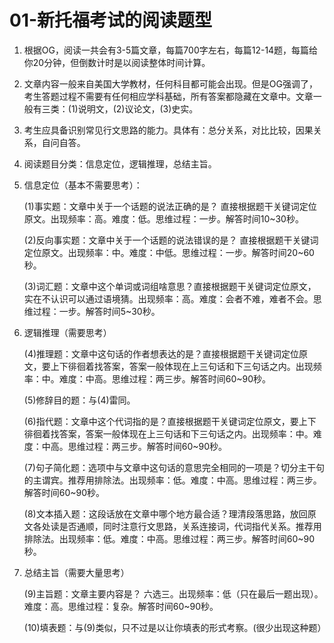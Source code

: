 # 01-新托福考试的阅读题型

1. 根据OG，阅读一共会有3-5篇文章，每篇700字左右，每篇12-14题，每篇给你20分钟，但倒数计时是以阅读整体时间计算。

2. 文章内容一般来自美国大学教材，任何科目都可能会出现。但是OG强调了，考生答题过程不需要有任何相应学科基础，所有答案都隐藏在文章中。文章一般有三类：(1)说明文，(2)议论文，(3)史实。

3. 考生应具备识别常见行文思路的能力。具体有：总分关系，对比比较，因果关系，自问自答。

4. 阅读题目分类：信息定位，逻辑推理，总结主旨。

5. 信息定位（基本不需要思考）：

   (1)事实题：文章中关于一个话题的说法正确的是？ 直接根据题干关键词定位原文。出现频率：高。难度：低。思维过程：一步。解答时间10~30秒。

   (2)反向事实题：文章中关于一个话题的说法错误的是？ 直接根据题干关键词定位原文。出现频率：中。难度：中低。思维过程：一步。解答时间20~60秒。

   (3)词汇题：文章中这个单词或词组啥意思？直接根据题干关键词定位原文，实在不认识可以通过语境猜。出现频率：高。难度：会者不难，难者不会。思维过程：一步。解答时间5~30秒。

6. 逻辑推理（需要思考）

   (4)推理题：文章中这句话的作者想表达的是？直接根据题干关键词定位原文，要上下徘徊着找答案，答案一般体现在上三句话和下三句话之内。出现频率：中。难度：中高。思维过程：两三步。解答时间60~90秒。

   (5)修辞目的题：与(4)雷同。

   (6)指代题：文章中这个代词指的是？直接根据题干关键词定位原文，要上下徘徊着找答案，答案一般体现在上三句话和下三句话之内。出现频率：中。难度：中高。思维过程：两三步。解答时间60~90秒。

   (7)句子简化题：选项中与文章中这句话的意思完全相同的一项是？切分主干句的主谓宾。推荐用排除法。出现频率：低。难度：中高。思维过程：两三步。解答时间60~90秒。

   (8)文本插入题：这段话放在文章中哪个地方最合适？理清段落思路，放回原文各处读是否通顺，同时注意行文思路，关系连接词，代词指代关系。推荐用排除法。出现频率：低。难度：中高。思维过程：两三步。解答时间60~90秒。

7. 总结主旨（需要大量思考）

   (9)主旨题：文章主要内容是？ 六选三。出现频率：低（只在最后一题出现）。难度：高。思维过程：复杂。解答时间60~90秒。

   (10)填表题：与(9)类似，只不过是以让你填表的形式考察。(很少出现这种题）
